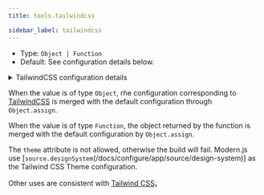 ```yaml
---
title: tools.tailwindcss

sidebar_label: tailwindcss
---
```


* Type: `Object | Function`
* Default: See configuration details below.

<details>
  <summary>TailwindCSS configuration details</summary>

```js
  const tailwind = {
    purge: {
        enabled: options.env === 'production',
        content: [
          './config/html/**/*.html',
          './config/html/**/*.ejs',
          './config/html/**/*.hbs',
          './src/**/*',
        ],
        layers: ['utilities'],
    },
    // https://tailwindcss.com/docs/upcoming-changes
    future: {
      removeDeprecatedGapUtilities: false,
      purgeLayersByDefault: true,
      defaultLineHeights: false,
      standardFontWeights: false,
    },
    theme: source.designSystem // 使用source.designSystem配置作为Tailwind CSS Theme配置
  }
```

:::tip Tips
More about: <a href="https://tailwindcss.com/docs/configuration" target="_blank">TailwindCSS configuration</a>。
:::
</details>

When the value is of type `Object`, rhe configuration corresponding to [TailwindCSS](https://tailwindcss.com/docs/configuration) is merged with the default configuration through `Object.assign`.

When the value is of type `Function`, the object returned by the function is merged with the default configuration by `Object.assign`.

The `theme` attribute is not allowed, otherwise the build will fail. Modern.js use [`source.designSystem`(/docs/configure/app/source/design-system)] as the Tailwind CSS Theme configuration.

Other uses are consistent with [Tailwind CSS](https://tailwindcss.com/docs/configuration)。
